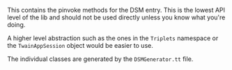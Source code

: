This contains the pinvoke methods for the DSM entry.
This is the lowest API level of the lib and should not
be used directly unless you know what you're doing. 

A higher level abstraction such as the ones in the
`Triplets` namespace or the `TwainAppSession` object
would be easier to use.

The individual classes are generated by the 
`DSMGenerator.tt` file.